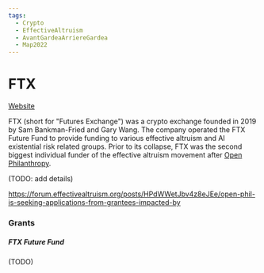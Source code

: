 ```yaml
---
tags:
  - Crypto
  - EffectiveAltruism
  - AvantGardeaArriereGardea
  - Map2022
---
```

# FTX

[Website]()

FTX (short for "Futures Exchange") was a crypto exchange founded in 2019 by Sam Bankman-Fried and Gary Wang. The company operated the FTX Future Fund to provide funding to various effective altruism and AI existential risk related groups. Prior to its collapse, FTX was the second biggest individual funder of the effective altruism movement after [Open Philanthropy](Open%20Philanthropy.md).

(TODO: add details)

https://forum.effectivealtruism.org/posts/HPdWWetJbv4z8eJEe/open-phil-is-seeking-applications-from-grantees-impacted-by

### Grants

##### FTX Future Fund

(TODO)